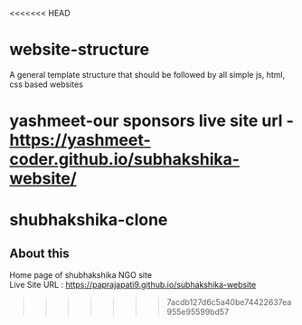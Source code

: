 <<<<<<< HEAD
# website-structure
A general template structure that should be followed by all simple js, html, css based websites


yashmeet-our sponsors live site url - https://yashmeet-coder.github.io/subhakshika-website/
=======
# shubhakshika-clone

## About this
Home page of shubhakshika NGO site \
Live Site URL : https://paprajapati9.github.io/subhakshika-website
>>>>>>> 7acdb127d6c5a40be74422637ea955e95599bd57
